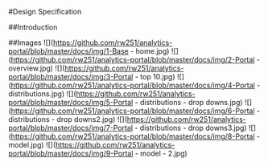 #Design Specification

##Introduction



##Images
![](https://github.com/rw251/analytics-portal/blob/master/docs/img/1-Base - home.jpg)
![](https://github.com/rw251/analytics-portal/blob/master/docs/img/2-Portal - overview.jpg)
![](https://github.com/rw251/analytics-portal/blob/master/docs/img/3-Portal - top 10.jpg)
![](https://github.com/rw251/analytics-portal/blob/master/docs/img/4-Portal - distributions.jpg)
![](https://github.com/rw251/analytics-portal/blob/master/docs/img/5-Portal - distributions - drop downs.jpg)
![](https://github.com/rw251/analytics-portal/blob/master/docs/img/6-Portal - distributions - drop downs2.jpg)
![](https://github.com/rw251/analytics-portal/blob/master/docs/img/7-Portal - distributions - drop downs3.jpg)
![](https://github.com/rw251/analytics-portal/blob/master/docs/img/8-Portal - model.jpg)
![](https://github.com/rw251/analytics-portal/blob/master/docs/img/9-Portal - model - 2.jpg)
